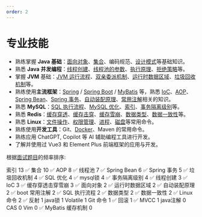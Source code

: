 ```yaml
---
order: 2
---
```


# 专业技能

- 熟练掌握 **Java 基础**：[面向对象](/java-interview/java/java.html#面向对象)、[集合](/java-interview/java/java.html#集合)、编码规范、[设计模式](/java-interview/foundation/dp.html)等基础知识。
- 熟悉 **Java 并发编程**：[线程创建](/java-interview/java/juc.html#线程的创建)、[线程池的参数](/java-interview/java/juc.html#线程池的参数)、[执行原理](/java-interview/java/juc.html#线程池的执行原理)、[拒绝策略](/java-interview/java/juc.html#线程池的拒绝策略)等。
- 掌握 **JVM** 基础：[JVM 运行流程](/java-interview/java/jvm.html#jvm-运行流程)、[双亲委派机制](/java-interview/java/jvm.html#双亲委派机制)、[运行时数据区域](/java-interview/java/jvm.html#运行时数据区域)、[垃圾回收机制](/java-interview/java/jvm.html#垃圾回收机制)等。
- 熟练使用**主流框架**：[Spring](/java-interview/framework/spring.html) / [Spring Boot](/java-interview/framework/springboot.html) / [MyBatis](/java-interview/framework/mybatis.html) 等，熟悉 [IoC](/java-interview/framework/spring.html#ioc)、[AOP](/java-interview/framework/spring.html#aop)、[Spring Bean](/java-interview/framework/spring.html#bean)、[Spring 事务](/java-interview/framework/spring.html#spring-事务)、[自动装配原理](/java-interview/framework/springboot.html#自动装配原理)、[常用注解](/java-interview/framework/springboot.html#spring-boot-常用注解)相关的知识。
- 熟悉 **MySQL**：[SQL 执行流程](/java-interview/mysql.html#sql-执行流程)、[MySQL 优化](/java-interview/mysql.html#mysql-优化)、[索引](/java-interview/mysql.html#索引)、[事务隔离级别](/java-interview/mysql.html#事务隔离级别)等。
- 熟悉 **Redis**：[缓存穿透](/java-interview/redis.html#缓存穿透)、[缓存击穿](/java-interview/redis.html#缓存击穿)、[缓存雪崩](/java-interview/redis.html#缓存雪崩)、[数据类型](/java-interview/redis.html#数据类型)、[数据一致性](/java-interview/redis.html#数据一致性)等。
- 熟悉 **Linux**：[文件操作](/java-interview/linux.html#文件操作)、[权限管理](/java-interview/linux.html#权限管理)、[进程](/java-interview/linux.html#进程管理)、[磁盘](/java-interview/linux.html#磁盘管理)等常用命令。
- 熟练使用**开发工具**：Git、[Docker](/java-interview/docker.html#常用命令-以-mysql-为例)、Maven 的常用命令。
- 熟练应用 ChatGPT, Copilot 等 AI 辅助编程工具进行开发。
- 了解并使用过 Vue3 和 Element Plus 前端框架的应用与开发。

根据[面试题目](/java-interview/questions.html)的频率排序: 

索引 13 ✅
集合 10 ✅
AOP 8 ✅
线程池 7 ✅
Spring Bean 6 ✅
Spring 事务 5 ✅
垃圾回收机制 4 ✅
SQL 优化 4 ✅
mysql锁 4 ✅
事务隔离级别 4 ✅
线程创建 3 ✅
IoC 3 ✅
缓存穿透击穿雪崩 3 ✅
面向对象 2 ✅
运行时数据区域 2 ✅
自动装配原理 2 ✅
boot 常用注解 2 ✅
SQL 执行流程 2 ✅
数据类型 2 ✅
数据一致性 2 ✅
Linux 命令 2 ✅
反射 1 
java锁 1 
Volatile 1 
Git 命令 1 ✅
回滚 1 ✅
MVCC 1 
java注解 0 
CAS 0 
Vim 0 ✅
MyBatis 缓存机制 0 